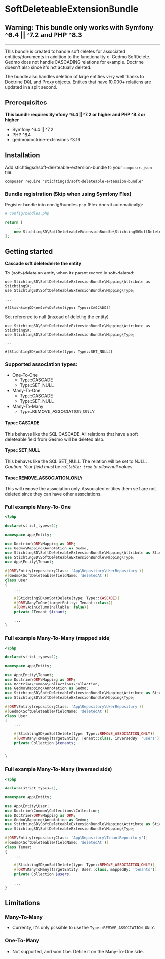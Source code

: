 # SoftDeleteableExtensionBundle

## Warning: This bundle only works with Symfony ^6.4 || ^7.2 and PHP ^8.3
<hr />

This bundle is created to handle soft deletes for associated entities/documents in addition to the functionality of Gedmo SoftDelete.
Gedmo does not handle CASCADING relations for example. Doctrine doesn't also since it's not actually deleted.

The bundle also handles deletion of large entities very well thanks to Doctrine DQL and Proxy objects.
Entities that have 10.000+ relations are updated in a split second.

## Prerequisites

**This bundle requires Symfony ^6.4 || ^7.2 or higher and PHP ^8.3 or higher**
- Symfony ^6.4 || ^7.2
- PHP ^8.4
- gedmo/doctrine-extensions ^3.16

## Installation

Add stichtingsd/soft-deleteable-extension-bundle to your `composer.json` file:

```
composer require "stichtingsd/soft-deleteable-extension-bundle"
```

### Bundle registration (Skip when using Symfony Flex)

Register bundle into config/bundles.php (Flex does it automatically):

``` php
# config/bundles.php

return [
    ...
    new StichtingSD\SoftDeleteableExtensionBundle\StichtingSDSoftDeleteableExtensionBundle(),
];
```

## Getting started

**Cascade soft deletedelete the entity**

To (soft-)delete an entity when its parent record is soft-deleted:

```
use StichtingSD\SoftDeleteableExtensionBundle\Mapping\Attribute as StichtingSD;
use StichtingSD\SoftDeleteableExtensionBundle\Mapping\Type;

...

#[StichtingSD\onSoftDelete(type: Type::CASCADE)]
```

Set reference to null (instead of deleting the entity)

```
use StichtingSD\SoftDeleteableExtensionBundle\Mapping\Attribute as StichtingSD;
use StichtingSD\SoftDeleteableExtensionBundle\Mapping\Type;

...

#[StichtingSD\onSoftDelete(type: Type::SET_NULL)]
```

### Supported association types:
- One-To-One
  - Type::CASCADE
  - Type::SET_NULL
- Many-To-One
    - Type::CASCADE
    - Type::SET_NULL
- Many-To-Many
    - Type::REMOVE_ASSOCIATION_ONLY

#### Type::CASCADE
This behaves like the SQL CASCADE. All relations that have a soft deleteable field from Gedmo will be deleted also.

#### Type::SET_NULL
This behaves like the SQL SET_NULL. The relation will be set to NULL.
<br />
_Caution: Your field must be `nullable: true` to allow null values._

#### Type::REMOVE_ASSOCIATION_ONLY
This will remove the association only. Associated entities them self are not deleted since they can have other associations.

### Full example Many-To-One

``` php
<?php

declare(strict_types=1);

namespace App\Entity;

use Doctrine\ORM\Mapping as ORM;
use Gedmo\Mapping\Annotation as Gedmo;
use StichtingSD\SoftDeleteableExtensionBundle\Mapping\Attribute as StichtingSD;
use StichtingSD\SoftDeleteableExtensionBundle\Mapping\Type;
use App\Entity\Tenant;

#[ORM\Entity(repositoryClass: 'App\Repository\UserRepository')]
#[Gedmo\SoftDeleteable(fieldName: 'deletedAt')]
class User
{
    ...

    #[StichtingSD\onSoftDelete(type: Type::CASCADE)]
    #[ORM\ManyToOne(targetEntity: Tenant::class)]
    #[ORM\JoinColumn(nullable: false)]
    private ?Tenant $tenant;

    ...
}
```

### Full example Many-To-Many (mapped side)

``` php
<?php

declare(strict_types=1);

namespace App\Entity;

use App\Entity\Tenant;
use Doctrine\ORM\Mapping as ORM;
use Doctrine\Common\Collections\Collection;
use Gedmo\Mapping\Annotation as Gedmo;
use StichtingSD\SoftDeleteableExtensionBundle\Mapping\Attribute as StichtingSD;
use StichtingSD\SoftDeleteableExtensionBundle\Mapping\Type;

#[ORM\Entity(repositoryClass: 'App\Repository\UserRepository')]
#[Gedmo\SoftDeleteable(fieldName: 'deletedAt')]
class User
{
    ...

    #[StichtingSD\onSoftDelete(type: Type::REMOVE_ASSOCIATION_ONLY)]
    #[ORM\ManyToMany(targetEntity: Tenant::class, inversedBy: 'users')]
    private Collection $tenants;

    ...
}
```

### Full example Many-To-Many (inversed side)

``` php
<?php

declare(strict_types=1);

namespace App\Entity;

use App\Entity\User;
use Doctrine\Common\Collections\Collection;
use Doctrine\ORM\Mapping as ORM;
use Gedmo\Mapping\Annotation as Gedmo;
use StichtingSD\SoftDeleteableExtensionBundle\Mapping\Attribute as StichtingSD;
use StichtingSD\SoftDeleteableExtensionBundle\Mapping\Type;

#[ORM\Entity(repositoryClass: 'App\Repository\TenantRepository')]
#[Gedmo\SoftDeleteable(fieldName: 'deletedAt')]
class Tenant
{
    ...

    #[StichtingSD\onSoftDelete(type: Type::REMOVE_ASSOCIATION_ONLY)]
    #[ORM\ManyToMany(targetEntity: User::class, mappedBy: 'tenants')]
    private Collection $users;

    ...
}
```

## Limitations

### Many-To-Many
- Currently, it's only possible to use the `Type::REMOVE_ASSOCIATION_ONLY`.
### One-To-Many
- Not supported, and won't be. Define it on the Many-To-One side.
